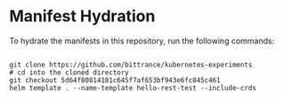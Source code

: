 
# Manifest Hydration

To hydrate the manifests in this repository, run the following commands:

```shell

git clone https://github.com/bittrance/kubernetes-experiments
# cd into the cloned directory
git checkout 5d64f80814181c645f7af653bf943e6fc845c461
helm template . --name-template hello-rest-test --include-crds
```